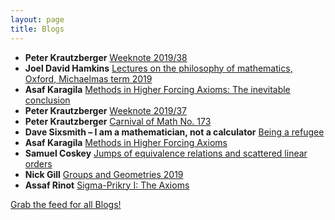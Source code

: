 ```yaml
---
layout: page
title: Blogs
---
```


* **Peter Krautzberger** [Weeknote 2019/38](https://www.peterkrautzberger.org/0212/)
* **Joel David Hamkins** [Lectures on the philosophy of mathematics, Oxford, Michaelmas term 2019](http://jdh.hamkins.org/lectures-on-the-philosophy-of-mathematics-oxford-michaelmas-2019/)
* **Asaf Karagila** [Methods in Higher Forcing Axioms: The inevitable conclusion](http://karagila.org/2019/mehifox-conclusions/)
* **Peter Krautzberger** [Weeknote 2019/37](https://www.peterkrautzberger.org/0211/)
* **Peter Krautzberger** [Carnival of Math No. 173](https://www.peterkrautzberger.org/0210/)
* **Dave Sixsmith – I am a mathematician, not a calculator** [Being a refugee](https://sixsmith2017.wordpress.com/2019/09/11/being-a-refugee/)
* **Asaf Karagila** [Methods in Higher Forcing Axioms](http://karagila.org/2019/mehifox/)
* **Samuel Coskey** [Jumps of equivalence relations and scattered linear orders](http://scoskey.org/presentation/jumps-of-equivalence-relations-and-scattered-linear-orders/)
* **Nick Gill** [Groups and Geometries 2019](https://nickpgill.github.io/groups-and-geometries-2019)
* **Assaf Rinot** [Sigma-Prikry I: The Axioms](http://blog.assafrinot.com/?p=4596)

[Grab the feed for all Blogs!](Blogs.xml)
